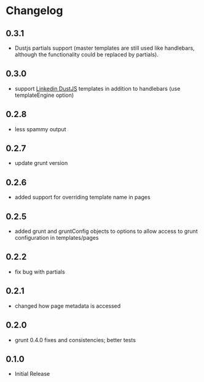 # Changelog

## 0.3.1

  - Dustjs partials support (master templates are still used like handlebars, although the functionality could be replaced by partials).

## 0.3.0

  - support [Linkedin DustJS][dustjs] templates in addition to handlebars (use templateEngine option)

## 0.2.8

  - less spammy output

## 0.2.7

  - update grunt version

## 0.2.6

  - added support for overriding template name in pages

## 0.2.5

  - added grunt and gruntConfig objects to options to allow access to grunt configuration in templates/pages

## 0.2.2

  - fix bug with partials

## 0.2.1

  - changed how page metadata is accessed

## 0.2.0

  - grunt 0.4.0 fixes and consistencies; better tests

## 0.1.0

  - Initial Release

[dustjs]: [https://github.com/linkedin/dustjs/]
